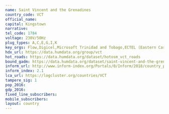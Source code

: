 ```yaml
---
name: Saint Vincent and the Grenadines
country_code: VCT
official_name:
capital: Kingstown
narrative:
tel_code: 1784
voltage: 230V/50Hz
plug_types: A,C,E,G,I,K
key_orgs: Flow,Digicel,Microsoft Trinidad and Tobago,ECTEL (Eastern Caribbean Telecommunications Authority),CARCIP,SVGIX
hdx_url: https://data.humdata.org/group/vct
hot_roads: https://data.humdata.org/dataset/hotosm_vct_roads
bound_gadm: https://data.humdata.org/dataset/saint-vincent-and-the-grenadines-administrative-level-0-country-and-1-parish-boundaries
inform_url: http://www.inform-index.org/Portals/0/Inform/2018/country_profiles/VCT.pdf
inform_index: 2.1
lca_url: https://logcluster.org/countries/VCT
tampere_sig: 1
pop_2016:
gdp_2016:
fixed_line_subscribers:
mobile_subscribers:
layout: country
---
```

